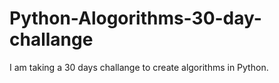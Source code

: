 # Python-Alogorithms-30-day-challange
I am taking a 30 days challange to create algorithms in Python.
